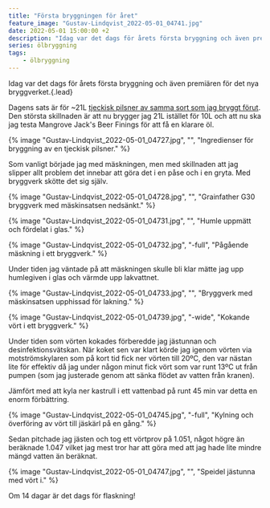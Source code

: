 ```yaml
---
title: "Första bryggningen för året"
feature_image: "Gustav-Lindqvist_2022-05-01_04741.jpg"
date: 2022-05-01 15:00:00 +2
description: "Idag var det dags för årets första bryggning och även premiären för det nya bryggverket."
series: ölbryggning
tags:
    - ölbryggning
---
```


Idag var det dags för årets första bryggning och även premiären för det nya bryggverket.{.lead}

Dagens sats är för ~21L [tjeckisk pilsner av samma sort som jag bryggt förut](/hembryggeri/4944n-1322o/). Den största skillnaden är att nu brygger jag 21L istället för 10L och att nu ska jag testa Mangrove Jack's Beer Finings för att få en klarare öl.

{% image "Gustav-Lindqvist_2022-05-01_04727.jpg", "", "Ingredienser för bryggning av en tjeckisk pilsner." %}

Som vanligt började jag med mäskningen, men med skillnaden att jag slipper allt problem det innebar att göra det i en påse och i en gryta. Med bryggverk skötte det sig själv.

{% image "Gustav-Lindqvist_2022-05-01_04728.jpg", "", "Grainfather G30 bryggverk med mäskinsatsen nedsänkt." %}

{% image "Gustav-Lindqvist_2022-05-01_04731.jpg", "", "Humle uppmätt och fördelat i glas." %}

{% image "Gustav-Lindqvist_2022-05-01_04732.jpg", "-full", "Pågående mäskning i ett bryggverk." %}

Under tiden jag väntade på att mäskningen skulle bli klar mätte jag upp humlegiven i glas och värmde upp lakvattnet.

{% image "Gustav-Lindqvist_2022-05-01_04733.jpg", "", "Bryggverk med mäskinsatsen upphissad för lakning." %}

{% image "Gustav-Lindqvist_2022-05-01_04739.jpg", "-wide", "Kokande vört i ett bryggverk." %}

Under tiden som vörten kokades förberedde jag jästunnan och desinfektionsvätskan. När koket sen var klart körde jag igenom vörten via motströmskylaren som på kort tid fick ner vörten till 20ºC, den var nästan lite för effektiv då jag under någon minut fick vört som var runt 13ºC ut från pumpen (som jag justerade genom att sänka flödet av vatten från kranen).

Jämfört med att kyla ner kastrull i ett vattenbad på runt 45 min var detta en enorm förbättring.

{% image "Gustav-Lindqvist_2022-05-01_04745.jpg", "-full", "Kylning och överföring av vört till jäskärl på en gång." %}

Sedan pitchade jag jästen och tog ett vörtprov på 1.051, något högre än beräknade 1.047 vilket jag mest tror har att göra med att jag hade lite mindre mängd vatten än beräknat.

{% image "Gustav-Lindqvist_2022-05-01_04747.jpg", "", "Speidel jästunna med vört i." %}

Om 14 dagar är det dags för flaskning!











